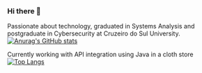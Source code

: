 ### Hi there 👋
Passionate about technology, graduated in Systems Analysis and postgraduate in Cybersecurity at Cruzeiro do Sul University.
[![Anurag's GitHub stats](https://github-readme-stats.vercel.app/api?username=lucas-salves&theme=dark&show_icons=true)](https://github.com/anuraghazra/github-readme-stats)

Currently working with API integration using Java in a cloth store
[![Top Langs](https://github-readme-stats.vercel.app/api/top-langs/?username=lucas-salves&theme=dark&show_icons=true)](https://github.com/anuraghazra/github-readme-stats)
